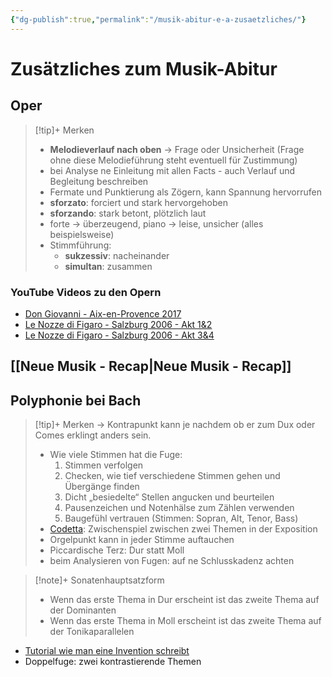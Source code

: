```yaml
---
{"dg-publish":true,"permalink":"/musik-abitur-e-a-zusaetzliches/"}
---
```


# Zusätzliches zum Musik-Abitur
## Oper
> [!tip]+ Merken
> - **Melodieverlauf nach oben** → Frage oder Unsicherheit (Frage ohne diese Melodieführung steht eventuell für Zustimmung)
> - bei Analyse ne Einleitung mit allen Facts - auch Verlauf und Begleitung beschreiben
> - Fermate und Punktierung als Zögern, kann Spannung hervorrufen
> - **sforzato**: forciert und stark hervorgehoben
> - **sforzando**: stark betont, plötzlich laut
> - forte → überzeugend, piano → leise, unsicher (alles beispielsweise)
> - Stimmführung:
> 	- **sukzessiv**: nacheinander
> 	- **simultan**: zusammen

### YouTube Videos zu den Opern
- [Don Giovanni - Aix-en-Provence 2017](https://www.youtube.com/watch?v=8wEMzWH52FA)
- [Le Nozze di Figaro - Salzburg 2006 - Akt 1&2](https://www.youtube.com/watch?v=OvHwfMycXTU&pp=ygUUZmlnYXJvIHNhbHpidXJnIDIwMDY%3D)
- [Le Nozze di Figaro - Salzburg 2006 - Akt 3&4](https://www.youtube.com/watch?v=SVyxjDNStWM&pp=ygUUZmlnYXJvIHNhbHpidXJnIDIwMDY%3D)
## [[Neue Musik - Recap\|Neue Musik - Recap]]
## Polyphonie bei Bach
> [!tip]+ Merken
> → Kontrapunkt kann je nachdem ob er zum Dux oder Comes erklingt anders sein.
> - Wie viele Stimmen hat die Fuge:
> 	1. Stimmen verfolgen
> 	2. Checken, wie tief verschiedene Stimmen gehen und Übergänge finden
> 	3. Dicht „besiedelte“ Stellen angucken und beurteilen
> 	4. Pausenzeichen und Notenhälse zum Zählen verwenden
> 	5. Baugefühl vertrauen (Stimmen: Sopran, Alt, Tenor, Bass)
> - [Codetta](https://www.earsense.org/Earsense/WTC/Vocabulary/codetta.html): Zwischenspiel zwischen zwei Themen in der Exposition
> - Orgelpunkt kann in jeder Stimme auftauchen
> - Piccardische Terz: Dur statt Moll
> - beim Analysieren von Fugen: auf ne Schlusskadenz achten

> [!note]+ Sonatenhauptsatzform
> - Wenn das erste Thema in Dur erscheint ist das zweite Thema auf der Dominanten
> - Wenn das erste Thema in Moll erscheint ist das zweite Thema auf der Tonikaparallelen
- [Tutorial wie man eine Invention schreibt](https://openmusic.academy/docs/w9NWKDfZPgMbVh5YUnPbk1/musikhochschule-stiluebung-barock-zweistimmiger-kontrapunkt-invention)
- Doppelfuge: zwei kontrastierende Themen